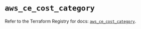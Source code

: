 # `aws_ce_cost_category`

Refer to the Terraform Registry for docs: [`aws_ce_cost_category`](https://registry.terraform.io/providers/hashicorp/aws/6.8.0/docs/resources/ce_cost_category).
